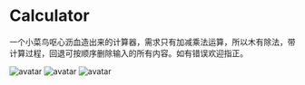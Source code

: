 # Calculator
一个小菜鸟呕心沥血造出来的计算器，需求只有加减乘法运算，所以木有除法，带计算过程，回退可按顺序删除输入的所有内容。如有错误欢迎指正。

![avatar](github.com/ZhangZiyao/Calculator/Calculator/IMG_0046.PNG "imag1")
![avatar](https://github.com/ZhangZiyao/Calculator/Calculator/IMG_0047.PNG "imag2")
![avatar](https://github.com/ZhangZiyao/Calculator/Calculator/IMG_0048.PNG "imag3")

